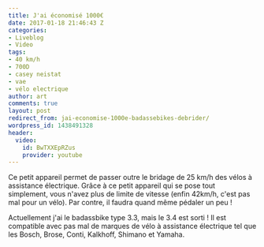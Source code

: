 ```yaml
---
title: J'ai économisé 1000€
date: 2017-01-18 21:46:43 Z
categories:
- Liveblog
- Video
tags:
- 40 km/h
- 700D
- casey neistat
- vae
- vélo electrique
author: art
comments: true
layout: post
redirect_from: jai-economise-1000e-badassebikes-debrider/
wordpress_id: 1438491328
header:
  video:
    id: BwTXXEpRZus
    provider: youtube
---
```


Ce petit appareil permet de passer outre le bridage de 25 km/h des vélos à assistance électrique. Grâce à ce petit appareil qui se pose tout simplement, vous n'avez plus de limite de vitesse (enfin 42km/h, c'est pas mal pour un vélo). Par contre, il faudra quand même pédaler un peu !

Actuellement j'ai le badassbike type 3.3, mais le 3.4 est sorti ! Il est compatible avec pas mal de marques de vélo à assistance électrique tel que les Bosch, Brose, Conti, Kalkhoff, Shimano et Yamaha.
